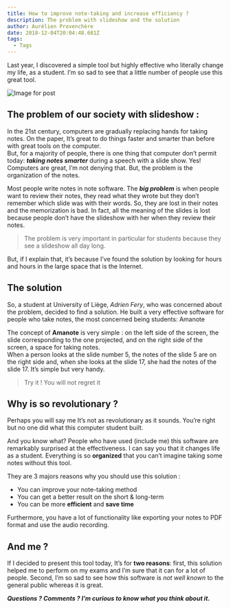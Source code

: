 ```yaml
---
title: How to improve note-taking and increase efficiency ?
description: The problem with slideshow and the solution
author: Aurélien Provenchère
date: 2018-12-04T20:04:48.681Z
tags:
  - Tags
---
```

Last year, I discovered a simple tool but highly effective who literally change my life, as a student. I’m so sad to see that a little number of people use this great tool.



![Image for post](https://miro.medium.com/max/640/1*4Yk7e-kPfgj48dCyXU3QNg.jpeg)



## The problem of our society with slideshow :

In the 21st century, computers are gradually replacing hands for taking notes. On the paper, It’s great to do things faster and smarter than before with great tools on the computer.\
But, for a majority of people, there is one thing that computer don’t permit today: ***taking notes smarter*** during a speech with a slide show. Yes! Computers are great, I’m not denying that. But, the problem is the organization of the notes.

Most people write notes in note software. The ***big problem*** is when people want to review their notes, they read what they wrote but they don’t remember which slide was with their words. So, they are lost in their notes and the memorization is bad. In fact, all the meaning of the slides is lost because people don’t have the slideshow with her when they review their notes.

> The problem is very important in particular for students because they see a slideshow all day long.

But, if I explain that, it’s because I’ve found the solution by looking for hours and hours in the large space that is the Internet.



## The solution

So, a student at University of Liège, *Adrien Fery*, who was concerned about the problem, decided to find a solution. He built a very effective software for people who take notes, the most concerned being students: Amanote

The concept of **Amanote** is very simple : on the left side of the screen, the slide corresponding to the one projected, and on the right side of the screen, a space for taking notes.\
When a person looks at the slide number 5, the notes of the slide 5 are on the right side and, when she looks at the slide 17, she had the notes of the slide 17. It’s simple but very handy.



> Try it ! You will not regret it



## Why is so revolutionary ?

Perhaps you will say me It’s not as revolutionary as it sounds. You’re right but no one did what this computer student built.

And you know what? People who have used (include me) this software are remarkably surprised at the effectiveness. I can say you that it changes life as a student. Everything is so **organized** that you can’t imagine taking some notes without this tool.

They are 3 majors reasons why you should use this solution :

* You can improve your note-taking method
* You can get a better result on the short & long-term
* You can be more **efficient** and **save time**

Furthermore, you have a lot of functionality like exporting your notes to PDF format and use the audio recording.

## And me ?

If I decided to present this tool today, It’s for **two reasons**: first, this solution helped me to perform on my exams and I’m sure that it can for a lot of people. Second, I’m so sad to see how this software is *not well known* to the general public whereas it is great.

***Questions ? Comments ? I’m curious to know what you think about it*.**